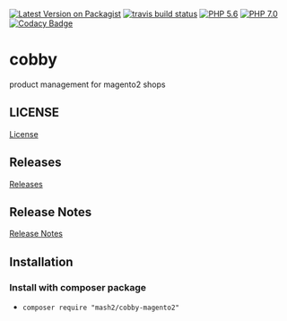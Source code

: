 [![Latest Version on Packagist](https://img.shields.io/packagist/v/mash2/cobby-magento2.svg?style=flat-square)](https://packagist.org/packages/mash2/cobby-magento2)
[![travis build status](https://travis-ci.org/mash2/cobby-magento2.svg?branch=master)](https://travis-ci.org/mash2/cobby-magento2)
[![PHP 5.6](https://img.shields.io/badge/php-5.6-blue.svg)](http://www.php.net)
[![PHP 7.0](https://img.shields.io/badge/php-7.0-blue.svg)](http://www.php.net)
[![Codacy Badge](https://api.codacy.com/project/badge/Grade/932513b9a20d4378842bb532884b7af5)](https://www.codacy.com/app/mash2/cobby-magento2?utm_source=github.com&amp;utm_medium=referral&amp;utm_content=mash2/cobby-magento2/&amp;utm_campaign=Badge_Grade)

# cobby
product management for magento2 shops

## LICENSE
[License](LICENSE.txt)

## Releases
[Releases](https://github.com/slavkodick/cobby/releases)

## Release Notes 
[Release Notes](https://www.cobby.io/category/releasenotes-2/)

## Installation
### Install with composer package
* ```composer require "mash2/cobby-magento2"```

